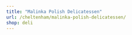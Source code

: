 ```yaml
---
title: "Malinka Polish Delicatessen"
url: /cheltenham/malinka-polish-delicatessen/
shop: deli
---
```

